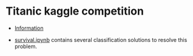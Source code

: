 # Titanic kaggle competition

- [Information](https://www.kaggle.com/c/titanic/)

- [survival.ipynb](/titanic/survival.ipynb) contains several classification solutions to resolve this problem.
